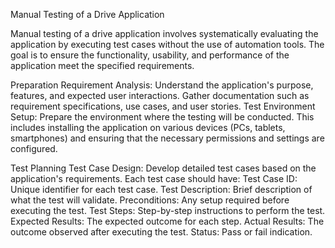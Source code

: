 Manual Testing of a Drive Application

Manual testing of a drive application involves systematically evaluating the application by executing test cases without the use of automation tools. The goal is to ensure the functionality, usability, and performance of the application meet the specified requirements.

Preparation
Requirement Analysis: Understand the application's purpose, features, and expected user interactions. Gather documentation such as requirement specifications, use cases, and user stories.
Test Environment Setup: Prepare the environment where the testing will be conducted. This includes installing the application on various devices (PCs, tablets, smartphones) and ensuring that the necessary permissions
and settings are configured.

Test Planning
Test Case Design: Develop detailed test cases based on the application's requirements. Each test case should have:
Test Case ID: Unique identifier for each test case.
Test Description: Brief description of what the test will validate.
Preconditions: Any setup required before executing the test.
Test Steps: Step-by-step instructions to perform the test.
Expected Results: The expected outcome for each step.
Actual Results: The outcome observed after executing the test.
Status: Pass or fail indication.
